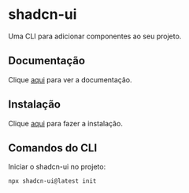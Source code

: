 # shadcn-ui

Uma CLI para adicionar componentes ao seu projeto.

## Documentação

Clique [aqui](https://github.com/shadcn-ui/ui) para ver a documentação.

## Instalação

Clique [aqui](https://www.npmjs.com/package/shadcn-ui) para fazer a instalação.

## Comandos do CLI

Iniciar o shadcn-ui no projeto:

```
npx shadcn-ui@latest init
```